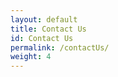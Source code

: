 ```yaml
---
layout: default
title: Contact Us
id: Contact Us
permalink: /contactUs/
weight: 4
---
```



<script type="text/javascript" src="https://form.jotform.co/jsform/60294679705870"></script>